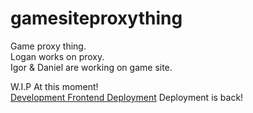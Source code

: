 # gamesiteproxything
Game proxy thing.  
Logan works on proxy.  
Igor & Daniel are working on game site.  		


W.I.P At this moment!  
[Development Frontend Deployment](https://gopher-pi.vercel.app/) Deployment is back!
